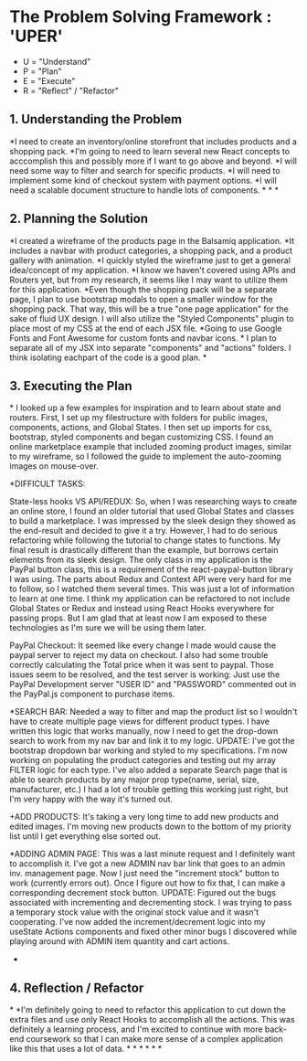 <h1>The Problem Solving Framework : 'UPER'</h1>

* U = "Understand"
* P = "Plan"
* E = "Execute"
* R = "Reflect" / "Refactor"

<h2>1. Understanding the Problem</h2>
*I need to create an inventory/online storefront that includes products and a shopping pack.
*I'm going to need to learn several new React concepts to acccomplish this and possibly more if I want to go above and beyond.
*I will need some way to filter and search for specific products.
*I will need to implement some kind of checkout system with payment options.
*I will need a scalable document structure to handle lots of components.
*
*
*
<h2>
    2. Planning the Solution
</h2>
*I created a wireframe of the products page in the Balsamiq application.
*It includes a navbar with product categories, a shopping pack, and a product gallery with animation.
*I quickly styled the wireframe just to get a general idea/concept of my application.
*I know we haven't covered using APIs and Routers yet, but from my research, it seems like I may want to utilize them for this application.
*Even though the shopping pack will be a separate page, I plan to use bootstrap modals to open a smaller window for the shopping pack. That way, this will be a true "one page application" for the sake of fluid UX design. I will also utilize the "Styled Components" plugin to place most of my CSS at the end of each JSX file.
*Going to use Google Fonts and Font Awesome for custom fonts and navbar icons.
* I plan to separate all of my JSX into separate "components" and "actions" folders. I think isolating eachpart of the code is a good plan.
*
<h2>
    3. Executing the Plan
</h2>
* I looked up a few examples for inspiration and to learn about state and routers. First, I set up my filestructure with folders for public images, components, actions, and Global States. I then set up imports for css, bootstrap, styled components and began customizing CSS.
I found an online marketplace example that included zooming product images, similar to my wireframe, so I followed the guide to implement the auto-zooming images on mouse-over.

*DIFFICULT TASKS: 

State-less hooks VS API/REDUX:
So, when I was researching ways to create an online store, I found an older tutorial 
that used Global States and classes to build a marketplace. I was impressed by the sleek design they showed as the end-result and decided to give it a try. However, I had to do serious refactoring while following the tutorial to change states to functions. My final result is drastically different than the example, but borrows certain elements from its sleek design. The only class in my application is the PayPal button class, this is a requirement of the react-paypal-button library I was using. The parts about Redux and Context API were very hard for me to follow, so I watched them several times. This was just a lot of information to learn at one time. I think my application can be refactored to not include Global States or Redux and instead using React Hooks everywhere for passing props. But I am glad that at least now I am exposed to these technologies as I'm sure we will be using them later.
 

PayPal Checkout: It seemed like every change I made would cause the paypal server to reject my data on checkout. I also had some trouble correctly calculating the Total price when it was sent to paypal. Those issues seem to be resolved, and the test server is working: Just use the PayPal Development server "USER ID" and "PASSWORD" commented out in the PayPal.js component to purchase items.

*SEARCH BAR: Needed a way to filter and map the product list so I wouldn't have to create multiple page views for different product types. I have written this logic that works manually, now I need to get the drop-down search to work from my nav bar and link it to my logic. UPDATE: I've got the bootstrap dropdown bar working and styled to my specifications. I'm now working on populating the product categories and testing out my array FILTER logic for each type. 
I've also added a separate Search page that is able to search products by any major prop type(name, serial, size, manufacturer, etc.) I had a lot of trouble getting this working just right, but I'm very happy with the way it's turned out.

+ADD PRODUCTS: It's taking a very long time to add new products and edited images. I'm moving new products down to the bottom of my priority list until I get everything else sorted out.

*ADDING ADMIN PAGE: This was a last minute request and I definitely want to accomplish it. I've got a new ADMIN nav bar link that goes to an admin inv. management page. Now I just need the "increment stock" button to work (currently errors out). Once I figure out how to fix that, I can make a corresponding decrement stock button. UPDATE: Figured out the bugs associated with incrementing and decrementing stock. I was trying to pass a temporary stock value with the original stock value and it wasn't cooperating. I've now added the increment/decrement logic into my useState Actions components and fixed other minor bugs I discovered while playing around with ADMIN item quantity and cart actions.

*
<h2>
    4. Reflection / Refactor
</h2>
*
*I'm definitely going to need to refactor this application to cut down the extra files and use only React Hooks to accomplish all the actions. This was definitely a learning process, and I'm excited to continue with more back-end coursework so that I can make more sense of a complex application like this that uses a lot of data. 
*
*
*
*
*
*